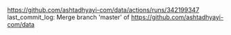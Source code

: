 https://github.com/ashtadhyayi-com/data/actions/runs/342199347
last_commit_log: Merge branch 'master' of https://github.com/ashtadhyayi-com/data